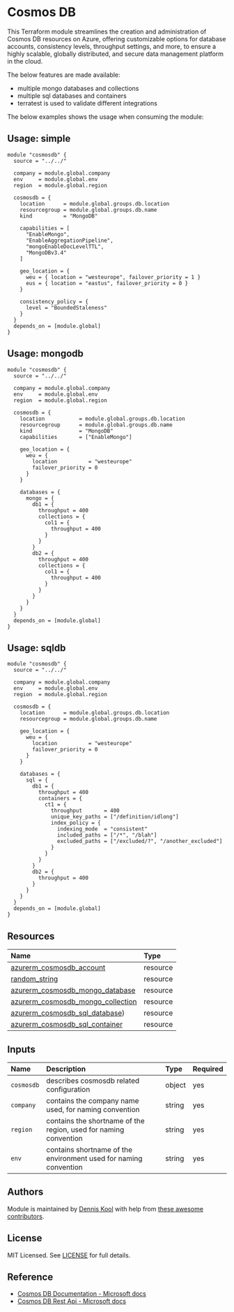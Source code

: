 # Cosmos DB

This Terraform module streamlines the creation and administration of Cosmos DB resources on Azure, offering customizable options for database accounts, consistency levels, throughput settings, and more, to ensure a highly scalable, globally distributed, and secure data management platform in the cloud.

The below features are made available:

- multiple mongo databases and collections
- multiple sql databases and containers
- terratest is used to validate different integrations

The below examples shows the usage when consuming the module:

## Usage: simple

```hcl
module "cosmosdb" {
  source = "../../"

  company = module.global.company
  env     = module.global.env
  region  = module.global.region

  cosmosdb = {
    location      = module.global.groups.db.location
    resourcegroup = module.global.groups.db.name
    kind          = "MongoDB"

    capabilities = [
      "EnableMongo",
      "EnableAggregationPipeline",
      "mongoEnableDocLevelTTL",
      "MongoDBv3.4"
    ]

    geo_location = {
      weu = { location = "westeurope", failover_priority = 1 }
      eus = { location = "eastus", failover_priority = 0 }
    }

    consistency_policy = {
      level = "BoundedStaleness"
    }
  }
  depends_on = [module.global]
}
```

## Usage: mongodb

```hcl
module "cosmosdb" {
  source = "../../"

  company = module.global.company
  env     = module.global.env
  region  = module.global.region

  cosmosdb = {
    location           = module.global.groups.db.location
    resourcegroup      = module.global.groups.db.name
    kind               = "MongoDB"
    capabilities       = ["EnableMongo"]

    geo_location = {
      weu = {
        location          = "westeurope"
        failover_priority = 0
      }
    }

    databases = {
      mongo = {
        db1 = {
          throughput = 400
          collections = {
            col1 = {
              throughput = 400
            }
          }
        }
        db2 = {
          throughput = 400
          collections = {
            col1 = {
              throughput = 400
            }
          }
        }
      }
    }
  }
  depends_on = [module.global]
}
```

## Usage: sqldb

```hcl
module "cosmosdb" {
  source = "../../"

  company = module.global.company
  env     = module.global.env
  region  = module.global.region

  cosmosdb = {
    location      = module.global.groups.db.location
    resourcegroup = module.global.groups.db.name

    geo_location = {
      weu = {
        location          = "westeurope"
        failover_priority = 0
      }
    }

    databases = {
      sql = {
        db1 = {
          throughput = 400
          containers = {
            ct1 = {
              throughput       = 400
              unique_key_paths = ["/definition/idlong"]
              index_policy = {
                indexing_mode  = "consistent"
                included_paths = ["/*", "/blah"]
                excluded_paths = ["/excluded/?", "/another_excluded"]
              }
            }
          }
        }
        db2 = {
          throughput = 400
        }
      }
    }
  }
  depends_on = [module.global]
}
```

## Resources

| Name | Type |
| :-- | :-- |
| [azurerm_cosmosdb_account](https://registry.terraform.io/providers/hashicorp/azurerm/latest/docs/resources/cosmosdb_account) | resource |
| [random_string](https://registry.terraform.io/providers/hashicorp/random/latest/docs/resources/string) | resource |
| [azurerm_cosmosdb_mongo_database](https://registry.terraform.io/providers/hashicorp/azurerm/latest/docs/resources/cosmosdb_mongo_database) | resource |
| [azurerm_cosmosdb_mongo_collection](https://registry.terraform.io/providers/hashicorp/azurerm/latest/docs/resources/cosmosdb_mongo_collection) | resource |
| [azurerm_cosmosdb_sql_database](https://registry.terraform.io/providers/hashicorp/azurerm/latest/docs/resources/cosmosdb_sql_database)) | resource |
| [azurerm_cosmosdb_sql_container](https://registry.terraform.io/providers/hashicorp/azurerm/latest/docs/resources/cosmosdb_sql_container) | resource |

## Inputs

| Name | Description | Type | Required |
| :-- | :-- | :-- | :-- |
| `cosmosdb` | describes cosmosdb related configuration | object | yes |
| `company` | contains the company name used, for naming convention | string | yes |
| `region` | contains the shortname of the region, used for naming convention | string | yes |
| `env` | contains shortname of the environment used for naming convention | string | yes |

## Authors

Module is maintained by [Dennis Kool](https://github.com/dkooll) with help from [these awesome contributors](https://github.com/aztfmods/module-azurerm-cosmosdb/graphs/contributors).

## License

MIT Licensed. See [LICENSE](https://github.com/aztfmods/module-azurerm-cosmosdb/blob/main/LICENSE) for full details.

## Reference

- [Cosmos DB Documentation - Microsoft docs](https://learn.microsoft.com/en-us/azure/cosmos-db/)
- [Cosmos DB Rest Api - Microsoft docs](https://learn.microsoft.com/en-us/rest/api/cosmos-db/)
